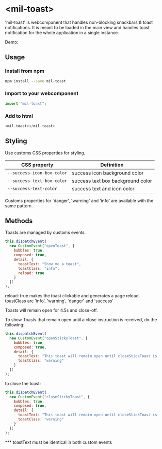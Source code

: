 # \<mil-toast\>

'mil-toast' is webcomponent that handles non-blocking snackbars & toast notifications.
It is meant to be loaded in the main view and handles toast notification for the whole application in a single instance.

Demo:

## Usage

### Install from npm

```sh
npm install --save mil-toast
```

### Import to your webcomponent

```js
import "mil-toast";
```

### Add to html

```js
<mil-toast></mil-toast>
```

## Styling

Use customs CSS properties for styling.

| CSS property               | Definition                        |
| -------------------------- | --------------------------------- |
| `--success-icon-box-color` | success icon background color     |
| `--success-text-box-color` | success text box background color |
| `--success-text-color`     | success text and icon color       |

Customs properties for 'danger', 'warning' and 'info' are available with the same pattern.

## Methods

Toasts are managed by customs events.

```js
this.dispatchEvent(
  new CustomEvent("openToast", {
    bubbles: true,
    composed: true,
    detail: {
      toastText: "Show me a toast",
      toastClass: "info",
      reload: true
    }
  })
);
```

reload: true makes the toast clickable and generates a page reload.
toastClass are 'info', 'warning', 'danger' and 'success'

Toasts will remain open for 4.5s and close-off.

To show Toasts that remain open until a close instruction is received, do the following:

```js
this.dispatchEvent(
  new CustomEvent("openStickyToast", {
    bubbles: true,
    composed: true,
    detail: {
      toastText: "This toast will remain open until closeStickToast is fired",
      toastClass: "warning"
    }
  })
);
```

to close the toast:

```js
this.dispatchEvent(
  new CustomEvent("closeStickyToast", {
    bubbles: true,
    composed: true,
    detail: {
      toastText: "This toast will remain open until closeStickToast is fired",
      toastClass: "warning"
    }
  })
);
```

\*\*\* toastText must be identical in both custom events
